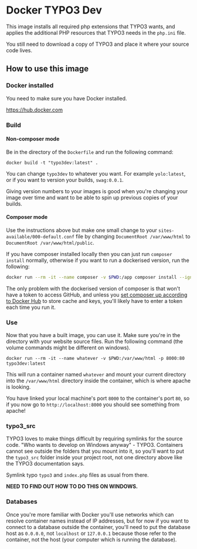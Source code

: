 # Docker TYPO3 Dev

This image installs all required php extensions that TYPO3 wants, and applies the additional PHP resources that TYPO3 needs in the `php.ini` file.

You still need to download a copy of TYPO3 and place it where your source code lives.

## How to use this image

### Docker installed

You need to make sure you have Docker installed.

https://hub.docker.com

### Build

#### Non-composer mode

Be in the directory of the `Dockerfile` and run the following command:

```docker build -t "typo3dev:latest" .```

You can change `typo3dev` to whatever you want. For example `yolo:latest`, or if you want to version your builds, `swag:0.0.1`.

Giving version numbers to your images is good when you're changing your image over time and want to be able to spin up previous copies of your builds.

#### Composer mode

Use the instructions above but make one small change to your `sites-available/000-default.conf` file by changing `DocumentRoot /var/www/html` to `DocumentRoot /var/www/html/public`.

If you have composer installed locally then you can just run `composer install` normally, otherwise if you want to run a dockerised version, run the following:

```bash
docker run --rm -it --name composer -v $PWD:/app composer install --ignore-platform-reqs
```

The only problem with the dockerised version of composer is that won't have a token to access GitHub, and unless you [set composer up according to Docker Hub](https://hub.docker.com/_/composer) to store cache and keys, you'll likely have to enter a token each time you run it. 

### Use

Now that you have a built image, you can use it. Make sure you're in the directory with your website source files. Run the following command (the volume commands might be different on windows).

```docker run --rm -it --name whatever -v $PWD:/var/www/html -p 8000:80 typo3dev:latest```

This will run a container named `whatever` and mount your current directory into the `/var/www/html` directory inside the container, which is where apache is looking.

You have linked your local machine's port `8000` to the container's port `80`, so if you now go to `http://localhost:8000` you should see something from apache!

### typo3_src

TYPO3 loves to make things difficult by requiring symlinks for the source code. "Who wants to develop on Windows anyway" - TYPO3. Containers cannot see outside the folders that you mount into it, so you'll want to put the `typo3_src` folder inside your project root, not one directory above like the TYPO3 documentation says.

Symlink typo `typo3` and `index.php` files as usual from there.

**NEED TO FIND OUT HOW TO DO THIS ON WINDOWS.**

### Databases

Once you're more familiar with Docker you'll use networks which can resolve container names instead of IP addresses, but for now if you want to connect to a database outside the container, you'll need to put the database host as `0.0.0.0`, not `localhost` or `127.0.0.1` because those refer to the container, not the host (your computer which is running the database).
